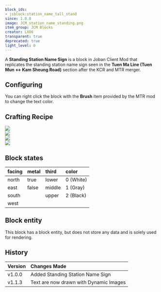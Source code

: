 ```yaml
---
block_ids:
- jsblock:station_name_tall_stand
since: 1.0.0
image: JCM_station_name_standing.png
item_group: JCM Blocks
creator: LX86
transparent: true
deprecated: true
light_level: 0
---
```

A **Standing Station Name Sign** is a block in Joban Client Mod that replicates the standing station name sign seen in the **Tuen Ma Line (Tuen Mun <-> Kam Sheung Road)** section after the KCR and MTR merger.

## Configuring
You can right click the block with the **Brush** item provided by the MTR mod to change the text color.

## Crafting Recipe
<div class="crafting">
    <div class="crafting-table">
        <!-- row 1 -->
        <div></div>
        <div><img src="../crafting/MTR_Station_name_tall_wall.png"></div>
        <div></div>
        <!-- row 2 -->
        <div></div>
        <div><img src="../crafting/Minecraft_Stick.png"></div>
        <div></div>
        <!-- row 3 -->
        <div></div>
        <div><img src="../crafting/Minecraft_Stick.png"></div>
        <div></div>
    </div>
    <div class="crafting-arrow"></div>
    <div class="crafting-result" data-count="4">
        <img src="../crafting/JCM_Item_Station_name_standing.png">
    </div>
</div>

## Block states
| facing | metal | third  | color     |
|:-------|:------|:-------|:----------|
| north  | true  | lower  | 0 (White) |
| east   | false | middle | 1 (Gray)  |
| south  |       | upper  | 2 (Black) |
| west   |       |        |           |

## Block entity
This block has a block entity, but does not store any data and is solely used for rendering.

## History
| Version | Changes Made                           |
|:--------|:---------------------------------------|
| v1.0.0  | Added Standing Station Name Sign       |
| v1.1.3  | Text are now drawn with Dynamic Images |